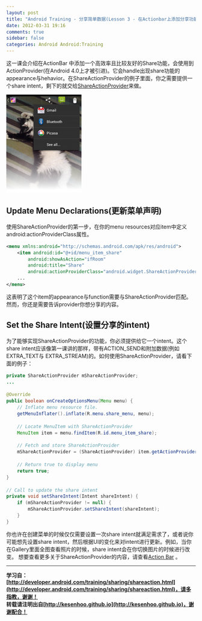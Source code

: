 ```yaml
---
layout: post
title: "Android Training - 分享简单数据(Lesson 3 - 在Actionbar上添加分享功能)"
date: 2012-03-31 19:16
comments: true
sidebar: false
categories: Android Android:Training
---
```


这一课会介绍在ActionBar 中添加一个高效率且比较友好的Share功能，会使用到ActionProvider(在Android 4.0上才被引进)。它会handle出现share功能的appearance与hehavior。在ShareActionProvider的例子里面，你之需要提供一个share intent，剩下的就交给[ShareActionProvider](https://developer.android.com/reference/android/widget/ShareActionProvider.html)来做。

![actionbar-shareaction.png](/images/articles/actionbar-shareaction.png "Figure 1. The ShareActionProvider in the Gallery app.")

<!-- more -->

## Update Menu Declarations(更新菜单声明)
使用ShareActionProvider的第一步，在你的menu resources对应item中定义android:actionProviderClass属性。
```xml
<menu xmlns:android="http://schemas.android.com/apk/res/android">
    <item android:id="@+id/menu_item_share"
        android:showAsAction="ifRoom"  
        android:title="Share"  
        android:actionProviderClass="android.widget.ShareActionProvider" />  
    ...
</menu>
```
这表明了这个item的appearance与function需要与ShareActionProvider匹配。然而，你还是需要告诉provider你想分享的内容。

## Set the Share Intent(设置分享的intent)
为了能够实现ShareActionProvider的功能，你必须提供给它一个intent。这个share intent应该像第一课讲的那样，带有ACTION_SEND和附加数据(例如EXTRA_TEXT与 EXTRA_STREAM)的。如何使用ShareActionProvider，请看下面的例子：
```java
private ShareActionProvider mShareActionProvider;  
...  
  
@Override  
public boolean onCreateOptionsMenu(Menu menu) {  
    // Inflate menu resource file.  
    getMenuInflater().inflate(R.menu.share_menu, menu);  
  
    // Locate MenuItem with ShareActionProvider  
    MenuItem item = menu.findItem(R.id.menu_item_share);  
  
    // Fetch and store ShareActionProvider  
    mShareActionProvider = (ShareActionProvider) item.getActionProvider();  
  
    // Return true to display menu  
    return true;  
}  
  
// Call to update the share intent  
private void setShareIntent(Intent shareIntent) {  
    if (mShareActionProvider != null) {  
        mShareActionProvider.setShareIntent(shareIntent);  
    }  
}  
```
你也许在创建菜单的时候仅仅需要设置一次share intent就满足需求了，或者说你可能想先设置share intent，然后根据UI的变化来对intent进行更新。例如，当你在Gallery里面全图查看照片的时候，share intent会在你切换图片的时候进行改变。
想要查看更多关于ShareActionProvider的内容，请查看[Action Bar](https://developer.android.com/guide/topics/ui/actionbar.html#ActionProvider) 。

*********************************
**学习自：[http://developer.android.com/training/sharing/shareaction.html](http://developer.android.com/training/sharing/shareaction.html)，请多指教，谢谢！**  
**转载请注明出自[http://kesenhoo.github.io](http://kesenhoo.github.io)，谢谢配合！**






